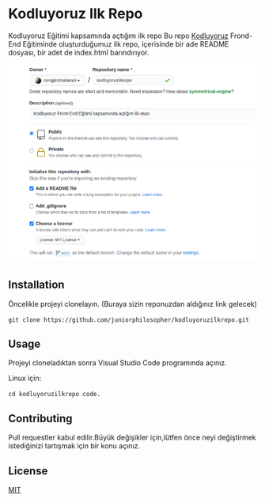 # Kodluyoruz Ilk Repo
Kodluyoruz Eğitimi kapsamında açtığım ilk repo
Bu repo [Kodluyoruz](https://kodluyoruz.org) Frond-End Eğitiminde oluşturduğumuz ilk repo, içerisinde bir ade README dosyası, bir adet de index.html barındırıyor.

![](https://raw.githubusercontent.com/Kodluyoruz/taskforce/main/git/odev1/figures/github.png)




## Installation

Öncelikle projeyi clonelayın. (Buraya sizin reponuzdan aldığınız link gelecek)

` git clone https://github.com/juniorphilosopher/kodluyoruzilkrepo.git                                                                                                                                                                                                                                                                            `

## Usage

Projeyi cloneladıktan sonra Visual Studio Code programında açınız.

Linux için:

`cd kodluyoruzilkrepo
code.`                                                                                                                                  

## Contributing


Pull requestler kabul edilir.Büyük değişikler için,lütfen önce neyi değiştirmek istediğinizi tartışmak için bir konu açınız.

## License

[MIT](https://choosealicense.com/licenses/mit/)


